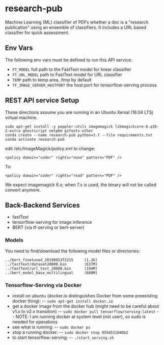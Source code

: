 # research-pub

Machine Learning (ML) classifier of PDFs whether a doc is a "research publication" using an ensemble of classifiers. It includes a URL based classifier for quick assessment. 

## Env Vars

The following env vars must be defined to run this API service:

- `FT_MODEL` full path to the FastText model for linear classifier
- `FT_URL_MODEL` path to FastText model for URL classifier
- `TEMP` path to temp area, /tmp by default
- `TF_IMAGE_SERVER_HOSTPORT` the host:port for tensorflow-serving process

## REST API service Setup

These directions assume you are running in an Ubuntu Xenial (16.04 LTS) virtual machine.

```
sudo apt-get install -y poppler-utils imagemagick libmagickcore-6.q16-2-extra ghostscript netpbm gsfonts-other
conda create --name research-pub python=3.7 --file requirements.txt
conda activate research-pub
```
edit /etc/ImageMagick/policy.xml to change: 
```
<policy domain="coder" rights="none" pattern="PDF" />
```
To: 
```
<policy domain="coder" rights="read" pattern="PDF" />
```

We expect imagemagick 6.x; when 7.x is used, the binary will not be called convert anymore.

## Back-Backend Services

- fastText
- tensorflow-serving for image inference
- BERT (via tf-serving or bert-server)

### Models

You need to find/download the following model files or directories:

    ../bert_finetuned_20190923T2215     (1.3G)
    ../fastText/dataset20000.bin        (637M)
    ../fastText/url_test_20000.bin      (194M)
    ../bert_model_base_multilingual     (680M)

### Tensorflow-Serving via Docker

- install on ubuntu (docker.io distinguishes Docker from some preexisting docker thing):
-- `sudo apt-get install docker.io`
- get a docker image from the docker hub  (might need to be careful about v1.x to v2.x transition)
-- `sudo docker pull tensorflow/serving:latest`
-- NOTE: I am running docker at system level (not user), so sudo is needed for operations
- see what is running:
-- `sudo docker ps`
- stop a running docker:
-- `sudo docker stop 955d531040b2`
- to start tensorflow-serving:
-- `./start_serving.sh`
